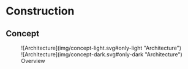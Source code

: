 # Construction

## Concept

<figure markdown="span">
  ![Architecture](img/concept-light.svg#only-light "Architecture")
  ![Architecture](img/concept-dark.svg#only-dark "Architecture")
  <figcaption>Overview</figcaption>
</figure>
